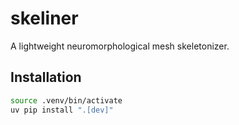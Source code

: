 # skeliner

A lightweight neuromorphological mesh skeletonizer.


## Installation

```bash
source .venv/bin/activate
uv pip install ".[dev]"
```


